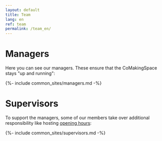 ```yaml
---
layout: default
title: Team
lang: en
ref: team
permalink: /team_en/
---
```

Managers
=
Here you can see our managers. These ensure that the CoMakingSpace stays "up and running":

{%- include common_sites/managers.md -%}



Supervisors
=
To support the managers, some of our members take over additional responsibility like hosting [opening hours](/calendar):

{%- include common_sites/supervisors.md -%}

